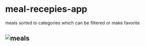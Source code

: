 # meal-recepies-app
meals sorted to categories which can be filtered or make favorite
## ![meals](https://user-images.githubusercontent.com/107321871/173349163-b4c1a784-b0d3-4d04-a236-ed24554b3308.gif)

